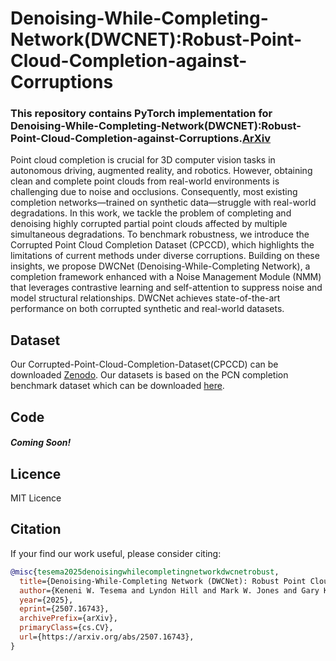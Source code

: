 # Denoising-While-Completing-Network(DWCNET):Robust-Point-Cloud-Completion-against-Corruptions 

### This repository contains PyTorch implementation for Denoising-While-Completing-Network(DWCNET):Robust-Point-Cloud-Completion-against-Corruptions.[ArXiv](https://arxiv.org/abs/2507.16743)
Point cloud completion is crucial for 3D computer vision tasks in autonomous driving, augmented reality, and robotics. However, obtaining clean and complete point clouds from real-world environments is challenging due to noise and occlusions. Consequently, most existing completion networks—trained on synthetic data—struggle with real-world degradations. In this work, we tackle the problem of completing and denoising highly corrupted partial point clouds affected by multiple simultaneous degradations. To benchmark robustness, we introduce the Corrupted Point Cloud Completion Dataset (CPCCD), which highlights the limitations of current methods under diverse corruptions. Building on these insights, we propose DWCNet (Denoising-While-Completing Network), a completion framework enhanced with a Noise Management Module (NMM) that leverages contrastive learning and self-attention to suppress noise and model structural relationships. DWCNet achieves state-of-the-art performance on both corrupted synthetic and real-world datasets. 

## Dataset

Our Corrupted-Point-Cloud-Completion-Dataset(CPCCD) can be downloaded [Zenodo](https://zenodo.org/records/16085700). Our datasets is based on the PCN completion benchmark dataset which can be downloaded [here](https://gateway.infinitescript.com/s/ShapeNetCompletion).  

## Code
##### Coming Soon!

## Licence
MIT Licence

## Citation
If your find our work useful, please consider citing: 


```bibtex
@misc{tesema2025denoisingwhilecompletingnetworkdwcnetrobust,
  title={Denoising-While-Completing Network (DWCNet): Robust Point Cloud Completion Under Corruption}, 
  author={Keneni W. Tesema and Lyndon Hill and Mark W. Jones and Gary K. L. Tam},
  year={2025},
  eprint={2507.16743},
  archivePrefix={arXiv},
  primaryClass={cs.CV},
  url={https://arxiv.org/abs/2507.16743}, 
}







